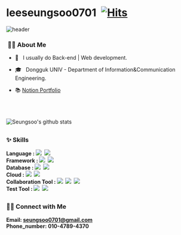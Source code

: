 # leeseungsoo0701&nbsp; [![Hits](https://hits.seeyoufarm.com/api/count/incr/badge.svg?url=https%3A%2F%2Fgithub.com%2Fleeseungsoo0701%2Fhit-counter&count_bg=%2379C83D&title_bg=%23555555&icon=&icon_color=%23E7E7E7&title=hits&edge_flat=false)](https://hits.seeyoufarm.com)

![header](https://capsule-render.vercel.app/api?type=waving&color=gradient&height=200&section=header&text=SeungSoo's%20Github&fontSize=40&fontAlign=50&fontAlignY=40)

### &nbsp;👩‍💻 About Me
- 🤔  &nbsp; I usually do Back-end | Web development.

- 🎓   &nbsp; Dongguk UNIV - Department of Information&Communication Engineering.

- 📚 [Notion Portfolio](https://chivalrous-dog-9bd.notion.site/Why-5ce2383835dc462895b1e150779de17c)

<br>

<br>

![Seungsoo's github stats](https://github-readme-stats.vercel.app/api?username=leeseungsoo0701&show_icons=true&theme=synthwave)&nbsp;



<h2>
  
### ✨ Skills
<!-- <img src="https://img.shields.io/badge/이름-컬러?style=flat&logo=이름&logoColor=white"/> -->
<b>Language<b> : <img src="https://img.shields.io/badge/Java-007396?style=flat&logo=Java&logoColor=white"/>&nbsp;
<img src="https://img.shields.io/badge/Python-3776AB?style=flat&logo=Python&logoColor=white"/>&nbsp;
<br>
<b>Framework<b> : <img src="https://img.shields.io/badge/Spring Boot-6DB33F?style=flat-square&logo=Spring Boot&logoColor=white"/>&nbsp;
<img src="https://img.shields.io/badge/Django-092E20?style=flat-square&logo=django&logoColor=white"/>
<br>
<b>Database<b> : <img src="https://img.shields.io/badge/MySQL-4479A1?style=flat-square&logo=MySQL&logoColor=white"/>&nbsp;
<img src="https://img.shields.io/badge/Redis-white?style=flat-square&logo=Redis&logoColor=#DC382D"/>
<br>
<b>Cloud<b> :  <img src="https://img.shields.io/badge/Amazon AWS-232F3E?style=flat-square&logo=Amazon AWS&logoColor=#232F3E"/>&nbsp;
 <img src="https://img.shields.io/badge/Amazon S3-white?style=flat-square&logo=Amazon S3&logoColor=#white"/>
<br>
<b>Collaboration Tool<b> : <img src="https://img.shields.io/badge/Notion-000000?style=flat&logo=Notion&logoColor=white"/>&nbsp;
 <img src="https://img.shields.io/badge/Github-181717?style=flat-square&logo=Github&logoColor=white"/>&nbsp;
 <img src="https://img.shields.io/badge/Slack-4A154B?style=flat-square&logo=slack&logoColor=white"/>
<br>
<b>Test Tool<b> :  <img src="https://img.shields.io/badge/APACHE JMETER-D22128?style=flat-square&logo=apache jmeter&logoColor=white">&nbsp;
<img src="https://img.shields.io/badge/POSTMAN-FF6C37?style=flat-square&logo=postman&logoColor=white">  

</h2>

<h2>

### 🤝🏻 Connect with Me
Email: seungsoo0701@gmail.com 
<br>
Phone_number: 010-4789-4370


<!-- <h2>
  
### <img src="https://github.com/Kinetic27/Kinetic27/blob/master/earth.gif" width="24px"> [Portfolio](https://cheddar-dollar-d16.notion.site/497ac6c432c743848f33fdd58a0285ac)

</h2> -->


<!-- <h2>
  
### 💻 BOJ
[![solved.ac tier](http://mazassumnida.wtf/api/generate_badge?boj=npnppn)](https://solved.ac/npnppn)
![mazandi profile](http://mazandi.herokuapp.com/api?handle=npnppn&theme=cold) -->
  
</h2>

<!--

**** is a ✨ _special_ ✨ repository because its `README.md` (this file) appears on your GitHub profile.

Here are some ideas to get you started:

- 🔭 I’m currently working on ...
- 🌱 I’m currently learning ...
- 👯 I’m looking to collaborate on ...
- 🤔 I’m looking for help with ...
- 💬 Ask me about ...
- 📫 How to reach me: ...
- 😄 Pronouns: ...
- ⚡ Fun fact: ...
-->
